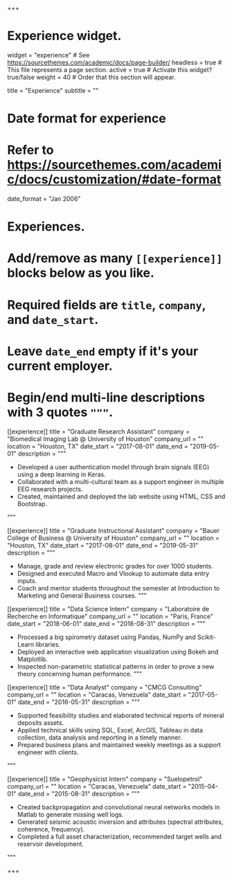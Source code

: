 +++
# Experience widget.
widget = "experience"  # See https://sourcethemes.com/academic/docs/page-builder/
headless = true  # This file represents a page section.
active = true  # Activate this widget? true/false
weight = 40  # Order that this section will appear.

title = "Experience"
subtitle = ""

# Date format for experience
#   Refer to https://sourcethemes.com/academic/docs/customization/#date-format
date_format = "Jan 2006"

# Experiences.
#   Add/remove as many `[[experience]]` blocks below as you like.
#   Required fields are `title`, `company`, and `date_start`.
#   Leave `date_end` empty if it's your current employer.
#   Begin/end multi-line descriptions with 3 quotes `"""`.
[[experience]]
  title = "Graduate Research Assistant"
  company = "Biomedical Imaging Lab @ University of Houston"
  company_url = ""
  location = "Houston, TX"
  date_start = "2017-08-01"
  date_end = "2019-05-01"
  description = """
  
 * Developed a user authentication model through brain signals (EEG) using a deep learning in Keras.
 * Collaborated with a multi-cultural team as a support engineer in multiple EEG research projects.
 * Created, maintained and deployed the lab website using HTML, CSS and Bootstrap.

  """

[[experience]]
  title = "Graduate Instructional Assistant"
  company = "Bauer College of Business @ University of Houston"
  company_url = ""
  location = "Houston, TX"
  date_start = "2017-08-01"
  date_end = "2019-05-31"
  description = """
  
* Manage, grade and review electronic grades for over 1000 students.
* Designed and executed Macro and Vlookup to automate data entry inputs. 
* Coach and mentor students throughout the semester at Introduction to Marketing and General Business courses. 
"""

[[experience]]
  title = "Data Science Intern"
  company = "Laboratoire de Recherche en Informatique"
  company_url = ""
  location = "Paris, France"
  date_start = "2018-06-01"
  date_end = "2018-08-31"
  description = """
  
* Processed a big spirometry dataset using Pandas, NumPy and Scikit-Learn libraries.
* Deployed an interactive web application visualization using Bokeh and Matplotlib.
* Inspected non-parametric statistical patterns in order to prove a new theory concerning human performance.
"""

[[experience]]
  title = "Data Analyst"
  company = "CMCG Consulting"
  company_url = ""
  location = "Caracas, Venezuela"
  date_start = "2017-05-01"
  date_end = "2016-05-31"
  description = """
  
* Supported feasibility studies and elaborated technical reports of mineral deposits assets.
* Applied technical skills using SQL, Excel, ArcGIS, Tableau in data collection, data analysis and reporting in a timely manner.
* Prepared business plans and maintained weekly meetings as a support engineer with clients.

"""

[[experience]]
  title = "Geophysicist Intern"
  company = "Suelopetrol"
  company_url = ""
  location = "Caracas, Venezuela"
  date_start = "2015-04-01"
  date_end = "2015-08-31"
  description = """
  
* Created backpropagation and convolutional neural networks models in Matlab to generate missing well logs. 
* Generated seismic acoustic inversion and attributes (spectral attributes, coherence, frequency).
* Completed a full asset characterization, recommended target wells and reservoir development.


"""

+++
